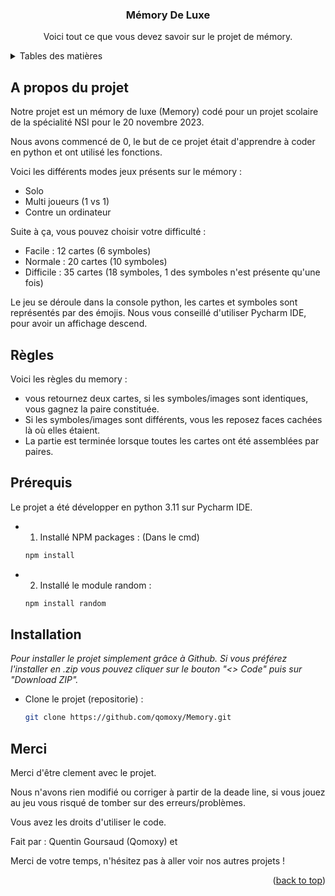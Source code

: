 <a name="readme-top"></a>
<!-- HEAD -->
<div align="center">
  <h3 align="center">Mémory De Luxe</h3>

  <p align="center">
    Voici tout ce que vous devez savoir sur le projet de mémory.
    <br/>
  </p>
</div>

<!-- TABLE OF CONTENTS -->
<details>
  <summary>Tables des matières</summary>
  <ol>
    <li>
      <a href="#a-propos-du-projet">A propos du projet</a>
    </li>
    <li><a href="#règles">Règles</a></li>
    <li><a href="#rprérequis">Prérequis</a></li>
    <li><a href="#installation">Installation</a></li>
    <li><a href="#merci">Merci</a></li>
  </ol>
</details>

<!-- ABOUT THE PROJECT -->
## A propos du projet

Notre projet est un mémory de luxe (Memory) codé pour un projet scolaire de la spécialité NSI pour le 20 novembre 2023. 

Nous avons commencé de 0, le but de ce projet était d'apprendre à coder en python et ont utilisé les fonctions. 

Voici les différents modes jeux présents sur le mémory :
* Solo
* Multi joueurs (1 vs 1)
* Contre un ordinateur

Suite à ça, vous pouvez choisir votre difficulté : 
* Facile : 12 cartes (6 symboles)
* Normale : 20 cartes (10 symboles)
* Difficile : 35 cartes (18 symboles, 1 des symboles n'est présente qu'une fois)

Le jeu se déroule dans la console python, les cartes et symboles sont représentés par des émojis. Nous vous conseillé d'utiliser Pycharm IDE, pour avoir un affichage descend.

<!-- RULES -->
## Règles

Voici les règles du memory : 

* vous retournez deux cartes, si les symboles/images sont identiques, vous gagnez la paire constituée. 
* Si les symboles/images sont différents, vous les reposez faces cachées là où elles étaient. 
* La partie est terminée lorsque toutes les cartes ont été assemblées par paires.
  
<!-- Prerequisites -->
## Prérequis

Le projet a été développer en python 3.11 sur Pycharm IDE.

  * 1. Installé NPM packages : (Dans le cmd)
     ```sh
     npm install
     ```
   
  * 2. Installé le module random : 
    ```sh
    npm install random
    ```
<!-- RULES -->
## Installation

_Pour installer le projet simplement grâce à Github. Si vous préférez l'installer en .zip vous pouvez cliquer sur le bouton "<> Code" puis sur "Download ZIP"._

* Clone le projet (repositorie) : 
   ```sh
   git clone https://github.com/qomoxy/Memory.git
   ```

## Merci

Merci d'être clement avec le projet. 

Nous n'avons rien modifié ou corriger à partir de la deade line, si vous jouez au jeu vous risqué de tomber sur des erreurs/problèmes. 

Vous avez les droits d'utiliser le code. 

Fait par : Quentin Goursaud (Qomoxy) et 

Merci de votre temps, n'hésitez pas à aller voir nos autres projets !

<p align="right">(<a href="#readme-top">back to top</a>)</p>

